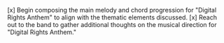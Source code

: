 [x] Begin composing the main melody and chord progression for "Digital Rights Anthem" to align with the thematic elements discussed.
[x] Reach out to the band to gather additional thoughts on the musical direction for "Digital Rights Anthem."